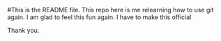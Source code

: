 #This is the README file.
This repo here is me relearning how to use git again.
I am glad to feel this fun again.
I have to make this official

Thank you.
